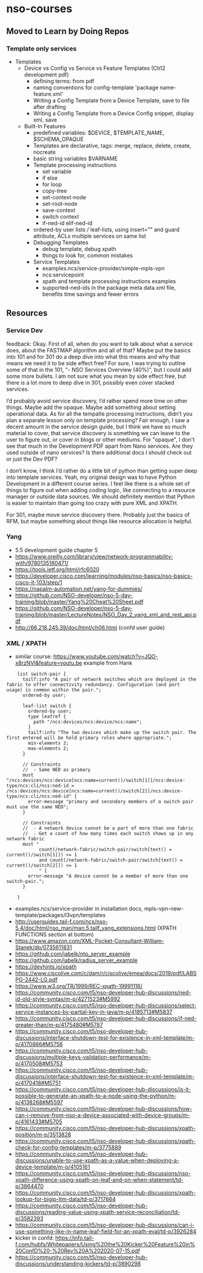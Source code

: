 # nso-courses

## Moved to Learn by Doing Repos

### Template only services

- Templates
  - Device vs Config vs Service vs Feature Templates (Ch12 development pdf)
    - defining terms: from pdf
    - naming conventions for config-template 'package name-feature.xml'
    - Writing a Config Template from a Device Template, save to file after drafting
    - Writing a Config Template from a Device Config snippet, display xml, save
  - Built-In Features
    - predefined variables: $DEVICE, $TEMPLATE_NAME, $SCHEMA_OPAQUE 
    - Templates are declarative, tags: merge, replace, delete, create, nocreate
    - basic string variables $VARNAME
    - Template processing instructions
      - set variable
      - if else
      - for loop
      - copy-tree
      - set-context-node
      - set-root-node
      - save-context
      - switch context
      - if-ned-id elif-ned-id 
    - ordered-by user lists / leaf-lists, using insert="" and guard attribute, ACLs multiple services on same list
    - Debugging Templates
      - debug template, debug xpath
      - things to look for, common mistakes
    - Service Templates
      - examples.ncs/service-provider/simple-mpls-vpn
      - ncs:servicepoint
      - xpath and template processing instructions examples
      - supported-ned-ids in the package meta data.xml file, benefits time savings and fewer errors

## Resources  

### Service Dev



feedback:
Okay. First of all, when do you want to talk about what a service does, about the FASTMAP algorithm and all of that? Maybe put the basics into 101 and for 301 do a deep dive into what this means and why that means we need it to be side effect free?
    For sure, I was trying to outline some of that in the 101, "- NSO Services Overview (40%)", but I could add some more bullets. I am not sure what you mean by side effect free, but there is a lot more to deep dive in 301, possibly even cover stacked services. 

I’d probably avoid service discovery, I’d rather spend more time on other things. Maybe add the opaque. Maybe add something about setting operational data. As for all the tempalte processing instructions, didn’t you plan a separate lesson only on template processing?
    Fair enough, I saw a decent amount in the service design guide, but I think we have so much material to cover, that service discovery is something we can leave to the user to figure out, or cover in blogs or other mediums. For "opaque", I don't see that much in the Development PDF apart from Nano services. Are they used outside of nano services? Is there additional docs I should check out or just the Dev PDF?

I don’t know, I think I’d rather do a little bit of python than getting super deep into template services.
    Yeah, my original design was to have Python Development in a different course series. I feel like there is a whole set of things to figure out when adding coding logic, like connecting to a resource manager or outside data sources. We should definitely mention that Python is easier to maintain than going too crazy with pure XML and XPATH. 

For 301, maybe move service discovery there. Probably just the basics of RFM, but maybe something about things like resource allocation is helpful.

### Yang
- 5.5 development guide chapter 5
- https://www.oreilly.com/library/view/network-programmability-with/9780135180471/
- https://tools.ietf.org/html/rfc6020
- https://developer.cisco.com/learning/modules/nso-basics/nso-basics-cisco-it-103/step/1
- https://napalm-automation.net/yang-for-dummies/
- https://github.com/NSO-developer/nso-5-day-training/blob/master/Yang%20Cheat%20Sheet.pdf
- https://github.com/NSO-developer/nso-5-day-training/blob/master/LectureNotes/NSO_Day_2_yang_xml_and_rest_api.pdf
- http://66.218.245.39/doc/html/ch06.html (confd user guide)

### XML / XPATH

- similar course: https://www.youtube.com/watch?v=JQO-x8rzNVI&feature=youtu.be 
example from Hank
```
    list switch-pair {
      tailf:info "A pair of network switches which are deployed in the fabric to offer connectivity redundancy. Configuration (and port usage) is common within the pair.";
      ordered-by user; 

      leaf-list switch {
        ordered-by user;  
        type leafref { 
          path "/ncs:devices/ncs:device/ncs:name"; 
        }
        tailf:info "The two devices which make up the switch pair. The first entered will be hold primary roles where appropriate.";
        min-elements 2;
        max-elements 2;
      }

      // Constraints
      //  - Same NED as primary 
      must "/ncs:devices/ncs:device[ncs:name=current()/switch[1]]/ncs:device-type/ncs:cli/ncs:ned-id = /ncs:devices/ncs:device[ncs:name=current()/switch[2]]/ncs:device-type/ncs:cli/ncs:ned-id" {
        error-message "primary and secondary members of a switch pair must use the same NED";
      }

      // Constraints 
      //  - A network device cannot be a part of more than one fabric 
      //  - Get a count of how many times each switch shows up in any network fabric
      must "
            count(/network-fabric/switch-pair/switch[text() = current()/switch[1]]) <= 1
            and count(/network-fabric/switch-pair/switch[text() = current()/switch[2]]) <= 1
            " {
        error-message "A device cannot be a member of more than one switch-pair.";
      }

    }
```

- examples.ncs/service-provider in installation docs, mpls-vpn-new-template/packages/l3vpn/templates
- http://userguides.tail-f.com/ncs/nso-5.4/doc/html/nso_man/man.5.tailf_yang_extensions.html (XPATH FUNCTIONS section at bottom)
- https://www.amazon.com/XML-Pocket-Consultant-William-Stanek/dp/0735611831
- https://github.com/jabelk/ntp_server_example
- https://github.com/jabelk/radius_server_example
- https://devhints.io/xpath
- https://www.ciscolive.com/c/dam/r/ciscolive/emea/docs/2019/pdf/LABSPG-2442-LG.pdf 
- https://www.w3.org/TR/1999/REC-xpath-19991116/
- https://community.cisco.com/t5/nso-developer-hub-discussions/ned-id-old-style-syntax/m-p/4271523#M5992
- https://community.cisco.com/t5/nso-developer-hub-discussions/select-service-instances-by-partial-key-in-java/m-p/4185713#M5837
- https://community.cisco.com/t5/nso-developer-hub-discussions/if-ned-greater-than/m-p/4175480#M5787
- https://community.cisco.com/t5/nso-developer-hub-discussions/interface-shutdown-test-for-existence-in-xml-template/m-p/4170866#M5756
- https://community.cisco.com/t5/nso-developer-hub-discussions/multiple-keys-validation-performance/m-p/4170508#M5753
- https://community.cisco.com/t5/nso-developer-hub-discussions/interface-shutdown-test-for-existence-in-xml-template/m-p/4170418#M5751
- https://community.cisco.com/t5/nso-developer-hub-discussions/is-it-possible-to-generate-an-xpath-to-a-node-using-the-python/m-p/4138268#M5597
- https://community.cisco.com/t5/nso-developer-hub-discussions/how-can-i-remove-from-nso-a-device-associated-with-device-groups/m-p/4161433#M5705
- https://community.cisco.com/t5/nso-developer-hub-discussions/xpath-position/m-p/3513828
- https://community.cisco.com/t5/nso-developer-hub-discussions/xpath-check-for-config-templates/m-p/3775889
- https://community.cisco.com/t5/nso-developer-hub-discussions/unable-to-use-xpath-as-a-value-when-deploying-a-device-template/m-p/4105161
- https://community.cisco.com/t5/nso-developer-hub-discussions/nso-xpath-difference-using-xpath-on-leaf-and-on-when-statement/td-p/3864470
- https://community.cisco.com/t5/nso-developer-hub-discussions/xpath-lookup-for-bigip-ltm-data/td-p/3717664
- https://community.cisco.com/t5/nso-developer-hub-discussions/reading-value-using-xpath-service-reconciliation/td-p/3582393
- https://community.cisco.com/t5/nso-developer-hub-discussions/can-i-use-something-like-in-name-leaf-field-for-an-xpath-eval/td-p/3926284
- kicker in confd: https://info.tail-f.com/hubfs/Whitepapers/Using%20the%20Kicker%20Feature%20in%20ConfD%20-%20Rev%20A%202020-07-15.pdf
- https://community.cisco.com/t5/nso-developer-hub-discussions/understanding-kickers/td-p/3890298

